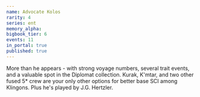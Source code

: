 ```yaml
---
name: Advocate Kolos
rarity: 4
series: ent
memory_alpha:
bigbook_tier: 6
events: 11
in_portal: true
published: true
---
```


More than he appears - with strong voyage numbers, several trait events, and a valuable spot in the Diplomat collection. Kurak, K'mtar, and two other fused 5* crew are your only other options for better base SCI among Klingons. Plus he's played by J.G. Hertzler.
